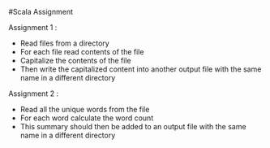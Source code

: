 #Scala Assignment

Assignment 1 :

- Read files from a directory
- For each file read contents of the file
- Capitalize the contents of the file
- Then write the capitalized content into another output file with the same name in a
different directory

Assignment 2 :

- Read all the unique words from the file
- For each word calculate the word count
- This summary should then be added to an output file with the same name in a different
directory
